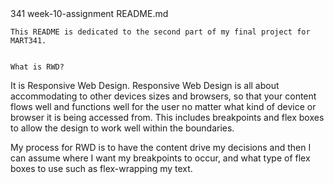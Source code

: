 <!--  --> 341 week-10-assignment README.md

    This README is dedicated to the second part of my final project for MART341.


    What is RWD?
It is Responsive Web Design. Responsive Web Design is all about accommodating to other devices sizes and browsers,
so that your content flows well and functions well for the user no matter what kind of device or browser it is
being accessed from. This includes breakpoints and flex boxes to allow the design to work well within the
boundaries.

My process for RWD is to have the content drive my decisions and then I can assume where I want my breakpoints
to occur, and what type of flex boxes to use such as flex-wrapping my text.
